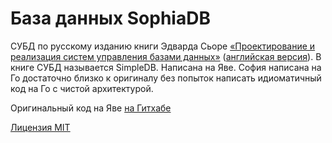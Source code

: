 # База данных SophiaDB

СУБД по русскому изданию книги Эдварда Сьоре [«Проектирование и реализация систем управления базами данных»](https://dmkpress.com/catalog/computer/databases/978-5-97060-488-5/) ([английская версия](https://www.amazon.com/Database-Design-Implementation-Data-Centric-Applications/dp/3030338355/ref=sr_1_2?dchild=1&keywords=Database+Design+and+Implementation&qid=1598001379&s=books&sr=1-2)). В книге СУБД называется SimpleDB. Написана на Яве. София написана на Го достаточно близко к оригиналу без попыток написать идиоматичный код на Го с чистой архитектурой.

Оригинальный код на Яве [на Гитхабе](https://github.com/LutherCS/sciore-simpledb-pub)

[Лицензия MIT](LICENSE)
